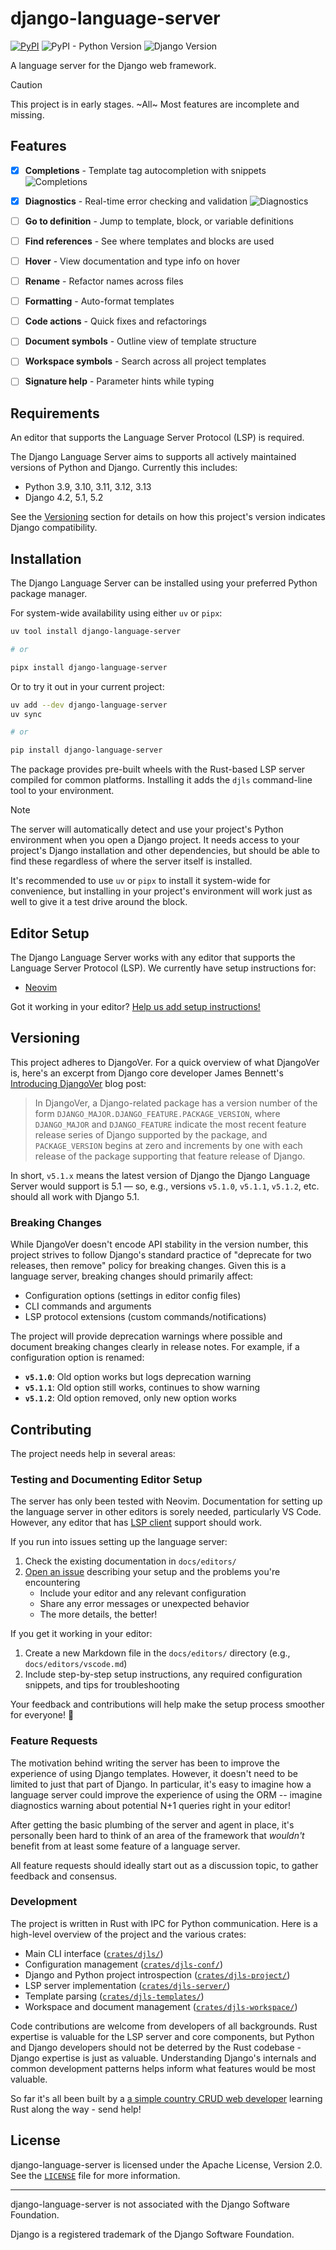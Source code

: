 # django-language-server

<!-- [[[cog
import subprocess
import cog

from noxfile import DJ_VERSIONS
from noxfile import PY_VERSIONS

cog.outl("[![PyPI](https://img.shields.io/pypi/v/django-language-server)](https://pypi.org/project/django-language-server/)")
cog.outl("![PyPI - Python Version](https://img.shields.io/pypi/pyversions/django-language-server)")
cog.outl(f"![Django Version](https://img.shields.io/badge/django-{'%20%7C%20'.join(DJ_VERSIONS)}-%2344B78B?labelColor=%23092E20)")
]]] -->
[![PyPI](https://img.shields.io/pypi/v/django-language-server)](https://pypi.org/project/django-language-server/)
![PyPI - Python Version](https://img.shields.io/pypi/pyversions/django-language-server)
![Django Version](https://img.shields.io/badge/django-4.2%20%7C%205.1%20%7C%205.2%20%7C%20main-%2344B78B?labelColor=%23092E20)
<!-- [[[end]]] -->

A language server for the Django web framework.

> [!CAUTION]
> This project is in early stages. ~All~ Most features are incomplete and missing.

## Features

- [x] **Completions** - Template tag autocompletion with snippets
  ![Completions](./docs/assets/autocomplete.png)

- [x] **Diagnostics** - Real-time error checking and validation
  ![Diagnostics](./docs/assets/diagnostics.png)

- [ ] **Go to definition** - Jump to template, block, or variable definitions
- [ ] **Find references** - See where templates and blocks are used
- [ ] **Hover** - View documentation and type info on hover
- [ ] **Rename** - Refactor names across files
- [ ] **Formatting** - Auto-format templates
- [ ] **Code actions** - Quick fixes and refactorings
- [ ] **Document symbols** - Outline view of template structure
- [ ] **Workspace symbols** - Search across all project templates
- [ ] **Signature help** - Parameter hints while typing

## Requirements

An editor that supports the Language Server Protocol (LSP) is required.

The Django Language Server aims to supports all actively maintained versions of Python and Django. Currently this includes:

<!-- [[[cog
import subprocess
import cog

from noxfile import DJ_VERSIONS
from noxfile import PY_VERSIONS

cog.outl(f"- Python {', '.join([version for version in PY_VERSIONS])}")
cog.outl(f"- Django {', '.join([version for version in DJ_VERSIONS if version != 'main'])}")
]]] -->
- Python 3.9, 3.10, 3.11, 3.12, 3.13
- Django 4.2, 5.1, 5.2
<!-- [[[end]]] -->

See the [Versioning](#versioning) section for details on how this project's version indicates Django compatibility.

## Installation

The Django Language Server can be installed using your preferred Python package manager.

For system-wide availability using either `uv` or `pipx`:

```bash
uv tool install django-language-server

# or

pipx install django-language-server
```

Or to try it out in your current project:

```bash
uv add --dev django-language-server
uv sync

# or

pip install django-language-server
```

The package provides pre-built wheels with the Rust-based LSP server compiled for common platforms. Installing it adds the `djls` command-line tool to your environment.

> [!NOTE]
> The server will automatically detect and use your project's Python environment when you open a Django project. It needs access to your project's Django installation and other dependencies, but should be able to find these regardless of where the server itself is installed.
>
> It's recommended to use `uv` or `pipx` to install it system-wide for convenience, but installing in your project's environment will work just as well to give it a test drive around the block.

## Editor Setup

The Django Language Server works with any editor that supports the Language Server Protocol (LSP). We currently have setup instructions for:

- [Neovim](docs/editors/neovim.md)

Got it working in your editor? [Help us add setup instructions!](#testing-and-documenting-editor-setup)

## Versioning

This project adheres to DjangoVer. For a quick overview of what DjangoVer is, here's an excerpt from Django core developer James Bennett's [Introducing DjangoVer](https://www.b-list.org/weblog/2024/nov/18/djangover/) blog post:

> In DjangoVer, a Django-related package has a version number of the form `DJANGO_MAJOR.DJANGO_FEATURE.PACKAGE_VERSION`, where `DJANGO_MAJOR` and `DJANGO_FEATURE` indicate the most recent feature release series of Django supported by the package, and `PACKAGE_VERSION` begins at zero and increments by one with each release of the package supporting that feature release of Django.

In short, `v5.1.x` means the latest version of Django the Django Language Server would support is 5.1 — so, e.g., versions `v5.1.0`, `v5.1.1`, `v5.1.2`, etc. should all work with Django 5.1.

### Breaking Changes

While DjangoVer doesn't encode API stability in the version number, this project strives to follow Django's standard practice of "deprecate for two releases, then remove" policy for breaking changes. Given this is a language server, breaking changes should primarily affect:

- Configuration options (settings in editor config files)
- CLI commands and arguments
- LSP protocol extensions (custom commands/notifications)

The project will provide deprecation warnings where possible and document breaking changes clearly in release notes. For example, if a configuration option is renamed:

- **`v5.1.0`**: Old option works but logs deprecation warning
- **`v5.1.1`**: Old option still works, continues to show warning
- **`v5.1.2`**: Old option removed, only new option works

## Contributing

The project needs help in several areas:

### Testing and Documenting Editor Setup

The server has only been tested with Neovim. Documentation for setting up the language server in other editors is sorely needed, particularly VS Code. However, any editor that has [LSP client](https://langserver.org/#:~:text=for%20more%20information.-,LSP%20clients,opensesame%2Dextension%2Dlanguage_server,-Community%20Discussion%20Forums) support should work.

If you run into issues setting up the language server:

1. Check the existing documentation in `docs/editors/`
2. [Open an issue](../../issues/new) describing your setup and the problems you're encountering
   - Include your editor and any relevant configuration
   - Share any error messages or unexpected behavior
   - The more details, the better!

If you get it working in your editor:

1. Create a new Markdown file in the `docs/editors/` directory (e.g., `docs/editors/vscode.md`)
2. Include step-by-step setup instructions, any required configuration snippets, and tips for troubleshooting

Your feedback and contributions will help make the setup process smoother for everyone! 🙌

### Feature Requests

The motivation behind writing the server has been to improve the experience of using Django templates. However, it doesn't need to be limited to just that part of Django. In particular, it's easy to imagine how a language server could improve the experience of using the ORM -- imagine diagnostics warning about potential N+1 queries right in your editor!

After getting the basic plumbing of the server and agent in place, it's personally been hard to think of an area of the framework that *wouldn't* benefit from at least some feature of a language server.

All feature requests should ideally start out as a discussion topic, to gather feedback and consensus.

### Development

The project is written in Rust with IPC for Python communication. Here is a high-level overview of the project and the various crates:

- Main CLI interface ([`crates/djls/`](./crates/djls/))
- Configuration management ([`crates/djls-conf/`](./crates/djls-conf/))
- Django and Python project introspection ([`crates/djls-project/`](./crates/djls-project/))
- LSP server implementation ([`crates/djls-server/`](./crates/djls-server/))
- Template parsing ([`crates/djls-templates/`](./crates/djls-templates/))
- Workspace and document management ([`crates/djls-workspace/`](./crates/djls-workspace/))

Code contributions are welcome from developers of all backgrounds. Rust expertise is valuable for the LSP server and core components, but Python and Django developers should not be deterred by the Rust codebase - Django expertise is just as valuable. Understanding Django's internals and common development patterns helps inform what features would be most valuable.

So far it's all been built by a [a simple country CRUD web developer](https://youtu.be/7ij_1SQqbVo?si=hwwPyBjmaOGnvPPI&t=53) learning Rust along the way - send help!

## License

django-language-server is licensed under the Apache License, Version 2.0. See the [`LICENSE`](LICENSE) file for more information.

---

django-language-server is not associated with the Django Software Foundation.

Django is a registered trademark of the Django Software Foundation.
